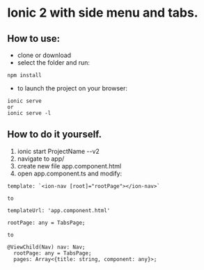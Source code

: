 # Ionic 2 with side menu and tabs.

## How to use:
- clone or download
- select the folder and run:
```
npm install
```
- to launch the project on your browser:
```
ionic serve
or
ionic serve -l 
```

## How to do it yourself.
1. ionic start ProjectName --v2
2. navigate to app/
3. create new file app.component.html
4. open app.component.ts and modify:
```
template: `<ion-nav [root]="rootPage"></ion-nav>`

to

templateUrl: 'app.component.html'
```

```
rootPage: any = TabsPage;

to

@ViewChild(Nav) nav: Nav;
  rootPage: any = TabsPage;
  pages: Array<{title: string, component: any}>;
```

